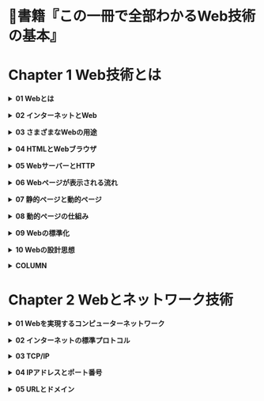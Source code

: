 # 📖書籍『この一冊で全部わかるWeb技術の基本』
# Chapter 1 Web技術とは


**<details><summary>01 Webとは</summary>**
インターネットが普及した今では、最新のニュースや自分の調べたいことなどの文書を簡単に探してみることができます。また、SNS(ソーシャル・ネットワーキング・サービス)によって自分の文書や画像・動画を世界中の人に簡単に公開することもできるようになりました。こういった文書の公開・閲覧のためのシステムをWebと呼びます。
- World Wide Web
    - Webの正式名書はWorld Wide Web(世界に広がる蜘蛛の巣)といいます。
    - Web上の文書(Webページ)はハイパーテキストと呼ばれる言語で構成されています。ハイパーテキストは1つのWebページの中に別のWebページへの参照(ハイパーリンク)を埋め込むことができ、1つのWebページを複数のWebページと関連つけることで、全体で大きな情報の集合体とすることができます。
- 世界中の情報を蜘蛛の巣状に関連づける
    - Webの大きな特徴はWebページ同士がハイパーリンクで別のWebページへと繋がっていることです。ある1つのWebページに埋め込まれたハイパーリンクは別のWebページに次々と繋がっていき、最終的に世界中のあらゆるWebページとの繋がりを持つことになります。
- イメージでつかもう！
    - ハイパーテキストはハイパーリンクで繋がっている。
    - ハイパーリンクの繋がりが蜘蛛の巣のように広がっている。
- プラス1
    - ハイパーリンクは単に「リンク」とも呼ばれます。</details>


**<details><summary>02 インターネットとWeb</summary>**
- CERNで開発
    - WebはCERN(セルン、欧州原子核研究機構)のティム・バーバーズ＝リーにより開発されました。
    - もともとは各国の実験者がすぐに情報にアクセスできるようにするため、Webの原型のENQUIRE(エンクワイア)が開発され、それが改良されて、World Wide Webが誕生。
    - ティム・バーバーズ＝リーはその後、自身でWebブラウザとWebサーバーを開発し、インターネット上で公開を始めました。
- インターネットの普及に貢献
    - インターネットはARPA(アーパ、アメリカ国防総省の高等研究計画局)によって開発されたコンピューターネットワークであるARPANETアーパネットが原型となっています。
- イメージでつかもう！
    - インターネットとWebはそれぞれ別の目的で開発された。
    - インターネットとWebは融合し、世界中に広まった。
- プラス1
    - インターネットとWebはセットで使われることにより爆発的に広まりました。そのため、インターネットとWebは混同されることも多いです。</details>


**<details><summary>03 さまざまなWebの用途</summary>**
- 文書の閲覧
    - 1つのドメインにある複数のWebページの集まりをWebサイトと呼びます。
    - Webページ同士はハイパーリンクによって相互に繋がり、ユーザーはWebブラウザでそれを辿ることによってWebページ間にまたがる文書を読むことができます。
- ユーザーインターフェース
    - コンピューターの機能とユーザーのやりとりの橋渡しをする機能をユーザーインターフェースと呼びます。
    - 例えばWebメールはハイパーテキストを用いてメールの一覧画面や編集画面などを表示することで、ユーザがメールサーバーの中のメールを表示したり操作したりするための橋渡しを行います。具体的には、ハイパーテキストで作られたメールの操作画面に対してユーザーが行なった操作を、Webサーバーがユーザーの代わりにメールサーバーに伝え、メールの操作を行います。
- プログラム用API
    - ユーザーインターフェースに対し、ソフトウェア同士のやり取りの橋渡しをする機能をAPI(アプリケーションプログラミングインターフェース)と呼びます。
    - スマートフォンのアプリのデータ送信・受信の処理によく使われ、例えば天気予報アプリだと、アプリが送信した地域情報をプログラム用APIの役割を持つWebサーバーが受け取り、Webサーバーは受け取った地域情報に対応する天気予報のデータをアプリに返すというような使い方がされています。
- イメージでつかもう！
    - Webの柔軟さと表現力が様々な用途で生み出している。
    - Webアプリのユーザーインターフェースを提供。
    - プログラム用APIの提供。
- プラス1
    - Webはもともと文書公開のための技術でしたが、新たな利用方法が提唱されるのに合わせて、今も新しい機能が次々に追加されています。</details>


**<details><summary>04 HTMLとWebブラウザ</summary>**
- 記述言語 HTML
    - ハイパーテキストを記述するための言語がHTML(HyperText Markup Languabe)です。
    - HTMLでは文章の表示方法やハイパーリンクをタグと呼ばれるマークによって表現します。このような言語は一般にマークアップ言語と呼ばれます。
- 表示プログラム Webブラウザ
    - ハイパーテキストは文章にタグで意味付けをしたものであり、人間がそのまま読むには適していません。そこでハイパーテキストを解釈して、人間が読みやすいように作り変えて表示してくれるのがWebブラウザと呼ばれるプログラムです。
    - 一般的に使われているWebブラウザにはInternet ExplorerやFirefox、Chromeなどがあります。
- イメージでつかもう！
    - ハイパーテキストはHTMLで記述する。
    - WebブラウザはHTMLをWebページとして表示する。
- プラス1
    - Internet ExplorerはMicrosoft、Firefoxは非営利団体のMozilla Foundation、ChromeはGoogleがそれぞれ開発・公開しています。</details>


**<details><summary>05 WebサーバーとHTTP</summary>**
- 配信プログラムWebサーバー
    - WebサーバーはWebブラウザからコンテンツの要求があると、必要なコンテンツをネットワークを通してWebブラウザに送信する役割を持ちます。
    - 一般的にはApacheやIIS(Internet Information Service)というプログラムがよく利用されています。
- やりとりの手順HTTP
    - Webページが表示される際は、WebブラウザからWebサーバーにコンテンツを要求し、Webサーバーが要求されたコンテンツをWebブラウザに送信するというやりとりが行われます。
    - コンテンツ(ハイパーテキスト)を送信するためのやりとりの手順と、やりとりするメッセージの書式は、世界共通の仕様として決められています。
    - この世界共通のハイパーテキストのやりとりの手順をHTTP(HyperText Transfer Protocol)といい、ハイパーテキストの要求手順、ハイパーテキストの送信手順のほかにも、要求されたコンテンツを持っていなかった場合の応答方法やWebサイトが移転したことをWebブラウザに伝える方法など、ハイパーテキストのやりとりをするうえで必要となるさまざまな手順が定義されています。
- イメージでつかもう！
    - コンテンツはWebサーバーから配信される。
    - WebブラウザとWebサーバーのやりとりはHTTPに従って行われる。
    - 環境が違ってもプロトコルは世界共通。WebブラウザやWebサーバーにはさまざまな種類がありますが、どれを使っていてもHTTPという共通のルールでやりとりできます。
- プラス1
    - Apacheの正式名称はApache HTTP Serverで非営利団体のApache Software Foundaitonが開発・公開しています。IISはMicrosoftが開発・公開している製品です。</details>


**<details><summary>06 Webページが表示される流れ</summary>**
- URLを使ってWebサーバーにアクセス
    - Webページを取得するとき、最初に「 http://www.sbcr.jp/index.html 」のようなURL(Uniform Resouce Locator)で、取得したいWebページをWebブラウザに指定します。
    - このURLには「どのやりとりの手順で」「どのWebサーバーに」「何のコンテンツを」取りに行くかという情報が含まれており、Webブラウザはこの情報をもとに要求を送ります。
    - Webで使われるやりとりの手順にはHTTPと、HTTPのセキュリティを高めた手順であるHTTPSがあります。
- Webブラウザで解釈
    - 転送されたコンテンツはWebブラウザがHTMLの内容を解釈し、タグによって与えられた意味を参考に、人間の見やすい形に整形して表示します。例えば、タイトルの文章は画面のタイトル表示部分に、見出しの文章はほかの文章より大きめのサイズで表示します。
- さらに他の画像などを転送
    - 一度のコンテンツの転送で送られるファイルは1つです。画像など他のファイルが必要となった場合は、再度Webサーバーにそのファイルの転送を要求し、転送してもらったファイルをHTMLの表示画面にはめ込みます。
    - これを繰り返して、全ての必要なファイルを揃えることができればWebページの表示が完了します。
- イメージでつかもう！
    - Webサーバーに要求するコンテンツはURLで指定する。
    - 転送されてきたHTMLを解釈してWebページを表示する。
    
        一度の転送で送られるファイルは原則1つです。HTMLに画像など他のファイルの指定が含まれている場合は、またWebサーバーに要求を送って画像データを取得します。</details>


**<details><summary>07 静的ページと動的ページ</summary>**
- 静的ページ
    - 何度アクセスしても毎回同じものが表示されるWebページを静的ページを呼びます。
        
        例えば、企業の団体の紹介サイトなど、情報を提供するサイトはいつも同じ情報を表示する必要があるため、一般的に静的ページで構成されます。HTMLのみで記述されたWebページは静的ページです。
        
    - 動的ページ
        
        アクセスした時の状況に応じて異なる内容が表示されるWebページを動的ページと呼びます。
        
        例えば、GoogleやYahoo!のような検索サイトの結果表示が動的ページに当たります。検索サイトではユーザーからWebブラウザを通して送られてくるデータ(検索文字列)を受け取り、それをもとにWebサーバーが検索処理を実施します。その後、検索結果を表示するためのHTMLファイルをWebサーバーが作成し、Webブラウザに送信します。こうすることで、ユーザーの入力した検索文字列に対し、毎回最新の検索結果の情報を返信できます。
        
        動的ページの例としては、訪れるユーザーが書き込むたびに内容が増えていく掲示板サイトやログインするユーザーごとに異なる情報を表示する会員サイトなどがあり、今では当たり前のものとなっています。
- イメージでつかもう！
    - 「静的ページ」は同じコンテンツが送られる。
    - 「動的ページ」は要求によってコンテンツが変わる。</details>


**<details><summary>08 動的ページの仕組み</summary>**
- CGI(Common Gateway Interface)
    - WebサーバーがWebブラウザからの要求に応じてプログラムを起動させるための仕組みをCGI(Common Gateway Interface)と呼びます。動的ページを利用する際は、WebブラウザはCGIが用意された場所を示すURLにアクセスします。
        
        要求を受信したWebサーバーでは、CGIによってプログラムが起動します。プログラムはWebブラウザから送信されてきたデータやWebサーバー自身が持っているデータなどからHTMLファイルを作り出し、Webサーバーを通してWebブラウザに送信されます。
- サーバーサイド・スクリプト
    - CGIから呼び出されるプログラムはサーバーサイド・スクリプトと呼ばれます。
        
        基本的にどんなプログラミング言語を用いて記述しても大丈夫ですが、一般的には文字列の扱いに長けたスクリプト言語と呼ばれる言語で記述されます。具体的にはPerl、Ruby、Python、PHP、JavaScriptなどが挙げられます。
- クライアントサイド・スクリプト
    - サーバーサイド・スクリプトに対し、HTMLに埋め込まれ、Webブラウザによって読み込まれる際に実行されるクライアントサイド・スクリプトというものもあります。Webブラウザの設定によっては埋め込まれたプログラムが動かないこともあるため、使用する際には注意が必要です。
        
        クライアントサイド・スクリプトには、主にJavaScriptが用いられます。
- イメージでつかもう！
    - Webで使われるスクリプトは大きく2種類に分けられる。
        
        サーバー側でスクリプト(プログラム)を実行するタイプと、Webブラウザ側でスクリプトを実行するタイプがあります。
        
    - CGIがサーバーサイド・スクリプトを実行する流れ。</details>


**<details><summary>09 Webの標準化</summary>**
- 標準化とは
    - HTMLのようなWebで用いられる技術は、Webの発展に伴って、機能拡張や新技術の開発が行われてきました。
        
        もし、機能拡張をそれぞれの開発者が独自に行なってしまうと、しっかりとした規格が決まりません。その結果、Webブラウザの開発者はどの機能までを処理できるようにするのかが正しいのか、またWebページの制作者はどのように記述すれば正しいのかがわからず、「どのWebブラウザでも同じようにWebページが表示される」状態が実現できなくなります。
        
        そのため、しっかりとした規格を決める必要があります。この規格を決める作業を標準化といいます。
- 標準化をすすめる団体
    - Webの標準化をすすめる団体が、Webの生みの親ティム・バーナーズ＝リーが創設したW3C(World Wide Web Consortium)です。
        
        W3Cが標準化したものは「勧告」という形で発表され、従うことは強制ではありません。しかし、「どのWebブラウザでも同じようにWebページが表示される」状態を実現するため、今やほとんどのWebサイトがW3C標準に準拠しています。
        
        HTMLのみ現在はWebブラウザの開発者たちによって結成されたWHATWG(Web Hypertext Application Technology Working Group)が策定し、W3Cが勧告するという形をとっています。
- イメージでつかもう！
    - 標準化されていないとHTMLの企画がいくつも生まれてしまう。
    - 標準化されていればみんなの負担が減る。
- プラス1
    - W3Cは非営利団体で、W3Cに加入する組織の会費や研究助成金、寄付金などを資金として活動を行なっています。</details>


**<details><summary>10 Webの設計思想</summary>**
- RESTful
    - REST(REpresentational State Transfer)とは、4つの原則からなるシンプルな設計を指します。このRESTの原則に従って設計されたシステムをRESTfulなシステムと呼びます。RESTfulなシステムは「前回のやりとり結果」のような情報を保持する必要がないためシンプルな構造になりやすく、やりとりの方法や情報の示し方が統一されていることや1つの情報に別の情報をリンクさせられることから、RESTfulなシステム同士であれば円滑に情報連携を行えます。
        
        今では多くのWebアプリケーションがRESTfulとなるように設計されています。
- セマンティックWeb
    - ティム・バーナーズ＝リーが提唱している構想で、Webページの情報に意味(セマンティック)を付け加えたものです。こうすることでコンピューターが自律的に情報の意味を理解して、処理できるようになることが期待できます。
        
        HTMLでは意味を付与することができないため、セマンティックWebの世界ではWebページをXMLという言語によって構成します。XML文書の中にRDFという言語で意味を記述し、言葉の相互関係などはOWLという言語で記述します。このような情報に関する意味を示す情報をメタデータと呼びます。これらの言語についてもW3Cで標準化が進められています。
- イメージでつかもう！
    - WebシステムはRESTfulであることが望ましい。
        
        RESTfulとは「RESTの原則」を守って設計されたWebシステムのことです。RESTfulとなることでAPIの相互運用が円滑になります。
        
    - RESTの原則
        - 統一インターフェース
            - あらかじめ定義・共有された方法(WebであればHTTP)で情報がやりとりされる。
        - アドレス可能性
            - すべての情報が一意なURLの構文で示される。
        - 接続性
            - やりとりされる情報にはリンクを含めることができる。
        - ステートレス性
            - やりとりは1回ごとに完結し、前のやりとりの結果に影響を受けない。
    - セマンティックWebはテキストに「意味」を含める
        
        Webページ中のテキストが表しているのが「住所」なのか「人名」なのかという情報を持たせ、機会検索などの精度を高めます。</details>


**<details><summary>COLUMN</summary>**
- Webアプリケーション？Webシステム？
    - Web技術にかかわっているといろいろなWeb〇〇という言葉を耳にします。違いを知っておくことはWeb技術を理解する上で大切なので、整理して覚えておきましょう。
        
        「Webページ」とはWeb上にある文書のことを指します。そして、特定のドメインの下にあるWebページの集まりが「Webサイト」です。Webサイトの表紙に当たるWebページは「トップページ」と呼ばれます。「ホームページ」とはWebブラウザを起動した時に最初に開かれるWebページが本来の意味ですが、現在ではWebサイトのことを指して使われることも多いです。
        
        Webを介して人が利用するサービスを提供するのが「Webアプリケーション」で、プログラムが利用するサービスを提供するのは「Webサービス」と呼ばれます。そして、WebサイトやWebアプリケーション、Webサービスを提供するための仕組みが「Webシステム」となります。</details>


# Chapter 2 Webとネットワーク技術


**<details><summary>01 Webを実現するコンピューターネットワーク</summary>**
Webを支えているのがコンピューターネットワークと呼ばれる、コンピューターがお互いに接続して情報のやりとりをする仕組みです。
- クライアントとサーバー
    
    ネットワーク上で情報やサービスを提供する役割を持つコンピューターを「サーバー」、サーバーから提供された情報やサービスを利用する役割を持つコンピューターを「クライアント」といいます。普段私たちがWebサイトを閲覧する際もクライアントとサーバーが情報をやりとりしており、Webサイトを提供しているのがサーバーで、Webサイトを表示するスマートフォンやパソコンに搭載されているWebブラウザがクライアントにあたります。また、サーバーの役割においてWebサイトを提供するサーバーをWebサーバーと呼びます。
- インターネットとは
    
    スマートフォンやパソコンを利用してWebサイトを閲覧する場合、インターネットサービスプロバイダーが提供するサービスを利用し、インターネットへ接続する必要があります。インターネットとは、自宅や会社、学校などの小さな範囲のネットワークが1つ1つお互いに接続し、世界中のネットワークがつながった環境のことです。
- インターネットサービスプロバイダー
    
    単に「プロバイダー」や「ISP」と略されることが多く、各国に複数のプロバイダーが存在します。スマートフォンやパソコンはプロバイダーと接続し、プロバイダーはプロバイダー同士で接続し合うことで世界中が1つのネットワークとして形成され、インターネットとして成り立っています。
- イメージでつかもう！
    - ネットワークに接続されたコンピューターの役割分担
    
        ネットワークに接続されたコンピューターには、Webなどのサービスを提供する「サーバー」と、サービスを利用する「クライアント」の2つの役割があります。このように各コンピューターに役割を持たせて分散処理を目的とした仕組みを「クライアント/サーバーシステム」といいます。
    - インターネットの全体像
    
        インターネット接続を提供するプロバイダーは階層構造でつながっています。海外のプロバイダーと直接接続したり、IX(インターネット・エクスチェンジ)を利用してプロバイダー同士が接続している大規模なプロバイダーを1次プロバイダーといいます。中小規模な2次プロバイダー、3次プロバイダーといったプロバイダーは上位のプロバイダーを経由することでインターネットサービスをユーザーに提供しています。</details>


**<details><summary>02 インターネットの標準プロトコル</summary>**
- プロトコルとは
    
    プロトコルとはネットワークに接続された機器同士が通信をするときの、あらかじめ決められた共通のルールや手順のことをいいます。お互いに同じプロトコルを利用することにより、データのやりとりが可能となります。
    
    HTTPは「HyperText Transfer Protocol」の略で、Webコンテンツを送受信するためのプロトコルを指します。
- TCP/IPとは
    
    TCP/IP(Transmission Control Protocol/Internet Protocol)とはインターネットにおけるさまざまなサービスを実現するためのプロトコルの集まりのことです。
    
    インターネットへのアクセスが可能なスマートフォンやパソコン、サーバーといったコンピューターはすべてTCP/IPに対応しています。
- HTTPもTCP/IPの一部
    
    TCP/IPは役割ごとに階層化されており、HTTPもTCP/IPにおけるアプリケーション同士のやりとりを行う層のプロトコルの中に含まれています。インターネットにおいてHTTPだけでは足りない部分をTCP/IPのほかのプロトコルが補うことで、お互いに接続することを可能としています。
- イメージでつかもう！
    - プロトコルを狼煙でたとえると……
        
        プロトロルはよく「狼煙」に例えられます。「敵の襲来があったとき、狼煙を使って合図を送る」との取り決めがお互いに認識できていれば、情報の伝達を行うことができます。
        
        コンピューター同士の通信においても、お互いが認識しているプロトコルを利用することにより、データのやりとり(情報の伝達)を行うことができます。
    - 用途に応じたさまざまなプロトコルが用意されている。

        「HTTP」はWebブラウザでWebサイトを閲覧するときに使用しますが、そのほかにも用途によってさまざまなプロトコルが存在します。

        | プロトコル名(略称) | プロトコル名(フルネーム) | 用途 |
        | --- | --- | --- |
        | HTTP | HyperText Transfer Protocol | WebブラウザとWebサーバーの間でデータのやりとりをするときに使用する、データ送受信用のプロトコル |
        | FTP | File Transfer Protocol | コンピューター間でファイルをやりとりをするときに使用する、ファイル送受信用のプロトコル |
        | SMTP | Simple Mail Transfer Protocol | 電子メールを送信するときに使用する、メール送信用のプロトコル |
        | POP | Post Office Protocol | ユーザーがメールサーバーから自分のメールを取り出すときに使用する、メール受信用のプロトコル |
- プラス1
    
    TCP/IPは複数のプロトコルの集まりですが、インターネットにおいて中心的な役割を果たすプロトコルがTCPとIPであることからTCP/IPと呼ばれるようになりました。</details>


**<details><summary>03 TCP/IP</summary>**
- TCP/IPは役割ごとに、4つの階層(レイヤー)に分かれています。
    - アプリケーション層(レイヤー4)
    - トランスポート層(レイヤー3)
    - インターネット層(レイヤー2)
    - ネットワークインターフェース層(レイヤー1)
    
    レイヤーごとの役割に応じたプロトコルが各レイヤーで利用されており、4つの階層のプロトコルが連携することにより、インターネットでの通信が可能となります。
- アプリケーション層の機能
    
    アプリケーション層ではWebブラウザやメールソフトなどのアプリケーションごとのやりとりを規定しています。これらのアプリケーションの多くはクライアント/サーバーシステムで構成されており、クライアントとサーバー間のサービスの要求と応答で成り立っています。また、扱うデータをネットワークで転送するのに適したデータ形式に変換し、逆にネットワーク経由で受け取ったデータを私たちが理解できるように変換する役割も持っています。
    
    データの転送処理などはアプリケーション層より下位の層が担当しています。
- TCPとUDP
    
    アプリケーション層のやりとりに応じて実際にデータの転送処理しているのがトランスポート層に位置するTCP(Transmission Control Protocol)やUDP(User Datagram Protocol)といったプロトコルです。データの転送は分割して行われ、TCPでは分割されたデータの順序や欠落をチェックしているのに対して、UDPは分割されたデータの順序や欠落を保証していません。TCPはWebサイトやメールなどデータ損失が起きると困るようなアプリケーションで利用されており、UDPは信頼性が低いものの、通信の手続きが簡略化されている分、効率よく通信できるため、動画ストリーミングなどで利用されています。
- イメージでつかもう！
    - TCP/IPの階層構造
        
        TCP/IPは4つの階層で構成されています。それぞれに役割分担が決まっており、役割に応じたプロトコルが利用されています。
        
        | レイヤー名 | 役割用途 | プロトコルの例 |
        | --- | --- | --- |
        | アプリケーション層(レイヤー4) | アプリケーションごとのやりとりを規定 | HTTP、SMTP、FTPなど |
        | トランスポート層(レイヤー3) | データの分割や品質保証を規定 | TCP、UDP |
        | インターネット層(レイヤー2) | ネットワーク間の通信を規定 | IP、ICMPなど |
        | ネットワークインタフェース層(レイヤー1) | コネクタ形状や周波数といったハードウェアに関する規定 | イーサネット、Wi-Fiなど |
    - アプリケーション層から見たデータの流れ
        プロトコルを階層化にすることにより、各階層でそれぞれのプロトコルに従って処理を行うことで、他の階層の処理がわからなくても一連の処理(通信)が行えます。アプリケーション層であればお互いのアプリケーション層同士で処理を行なっています。
    - TCPとUDPの違い
        - TCPの通信(コネクション型)
            - TCPは、送信側と受信側でお互いに確認を取りながら通信を行うコネクション型
        - UDPの通信(コネクションレス型)
            - UDPは送信側と受信側で確認を取らないコネクションレス型
- プラス1
    
    TCP/IPとは別に、コンピューターネットワークにおいてコンピューター同士がお互いに通信を行う際に必要とされる機能を7つに階層化したOSI参照モデルと呼ばれる概念があります。</details>


**<details><summary>04 IPアドレスとポート番号</summary>**
- IPアドレス
    
    インターネットに接続されたコンピューターを特定し、データの行き先を管理するために利用されているのがIPアドレスと呼ばれる識別番号です。IPアドレスは世界中で利用できる「住所」のようなものです。
- ポート番号
    
    IPアドレスは接続したいコンピューターを指定できますが、コンピューターが提供するサービスまでは指定できません。そのため、コンピューターが提供するサービスを指定するためにポート番号と呼ばれるものを利用します。ポート番号とはコンピューターの内部にある各サービスを識別するための番号で、マンションやアパートでいう部屋番号に当たります。例えば、あるマンションに住むAさんへ手紙を届けたい際に住所(IPアドレス)だけではAさんに届けることができないように、部屋番号(ポート番号)を住所と一緒に記載する必要があります。このようにIPアドレスとポート番号を指定することで特定のコンピューターの特定のサービスを受け取ることができます。
- Webサーバーは80番
    
    ポート番号は「0〜65535」までの数字で、範囲によって用途が決められています。一般的にWebサーバー(HTTP)であれば80番といったようにポート番号が決まっており、ポート番号によってサービスを識別できます。
- イメージでつかもう！
    - IPアドレスの表記
    
        インターネット上のコンピューターを識別するための番号であるIPアドレスは、現在は32ビットの数字で表現されるIPv4が主に使われています。IPv4では「ドット」で8ビットずつ4つに区切られ、以下のように10進数で表記します。
    
    - IPアドレス10進数表記192.                            168.                     1.                      1
    - IPアドレス2進数表記   11000000 10101000 00000001 00000001
    - グローバルIPアドレスとプライベートIPアドレス
    
        IPアドレスは用途と場所によって、グローバルIPとプライベートIPの2つに分けられます。
    - IPアドレスとポート番号
    
        ポート番号はコンピューター内部で動作するサービスを表します。コンピューターがマンションだとすると、IPアドレスは住所、ポート番号は部屋番号のようなものです。

        | ポート番号の範囲 | ポートの分類 | 説明 |
        | --- | --- | --- |
        | 0〜1023 | ウェルノウンポート | 一般的なサーバーソフトウェアで使用 |
        | 1024〜49151 | レジスタードポート | メーカー独自のサーバーソフトウェアで利用 |
        | 49152〜65535 | ダイナミックポート | クライアント側でランダムに、自由に使用 |
- プラス1
    
    近年IPv4アドレスが枯渇してきており、代わりとしてIPv6が広まりつつあります。IPv6ではIPアドレスを約340澗(340兆の1兆倍の1兆倍)まで使えます。</details>


**<details><summary>05 URLとドメイン</summary>**
- URL
    
    普段私たちがWebサイトを閲覧する際はhttp://example.com/test.htmlといった文字列を使いますが、この文字列をURL(Uniform Resource Locator)といいます。
    
    URLはWebサイトだけでなく、インターネットやLANなどのネットワーク上にあるデータやファイルの場所とそれらの取得方法を指定するために利用されます。URLの記述内容を見てみると、「http」はファイルを取得する方法を指定しており、「example.com」はファイル取得先のサーバーを指定しています。「test.html」は取得するファイル名になります。つまり、「HTTP」プロトコルを利用して「example.com」サーバーにある「test.html」ファイルを取得する、との意味になります。
    
    例に挙げたURLにはサービスを特定するためのポート番号の記載がありませんが、これはHTTPを用いてサーバーに接続する場合はポート番号80を使用すると決まっているため、省略しているだけです。省略せずに記載する場合は、http://example.com:80/test.htmlとなります。
- ドメイン
    
    上記の例では接続するサーバーの指定にIPアドレスではなく「example.com」というドメインと呼ばれる文字列を利用しています。
    
    数字で表記されるIPアドレスは私たちにとって覚えにくく扱いにくいため、ドメインがIPアドレスの別名として利用されます。
    
    ドメインはグローバルIPアドレスと同様に一意であり、世界中において同じドメインは1つとして存在しません。
- イメージでつかもう！
    - URLの構文
        
        URLはスキーム名、ホスト名(ドメイン名)、ポート番号、パス名などで構成されます。
